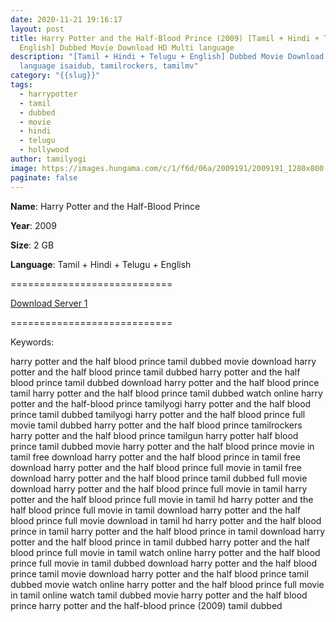```yaml
---
date: 2020-11-21 19:16:17
layout: post
title: Harry Potter and the Half-Blood Prince (2009) [Tamil + Hindi + Telugu +
  English] Dubbed Movie Download HD Multi language
description: "[Tamil + Hindi + Telugu + English] Dubbed Movie Download HD Multi
  language isaidub, tamilrockers, tamilmv"
category: "{{slug}}"
tags:
  - harrypotter
  - tamil
  - dubbed
  - movie
  - hindi
  - telugu
  - hollywood
author: tamilyogi
image: https://images.hungama.com/c/1/f6d/06a/2009191/2009191_1280x800.jpg
paginate: false
---
```

**Name**: Harry Potter and the Half-Blood Prince

**Year**: 2009

**Size**: 2 GB

**Language**: Tamil + Hindi + Telugu + English

\============================

[Download Server 1](https://files.isaiminiweb.online/Harry%2520Potter/Telegram%2520(%40tadubs)%2520Harry%2520Potter%2520and%2520the%2520Half%2520Blood%2520Prince%2520(2009)%5B720p%2520-%2520New%2520BDRip%2520-%2520%5BTamil%2520%2B%2520Telugu%2520%2B%2520Hindi%2520%2B%2520Eng%5D.mkv?rootId=0AN9zhQ1hps-9Uk9PVA)

[](https://files.isaiminiweb.online/Harry%2520Potter/Telegram%2520(%40tadubs)%2520Harry%2520Potter%2520and%2520the%2520Half%2520Blood%2520Prince%2520(2009)%5B720p%2520-%2520New%2520BDRip%2520-%2520%5BTamil%2520%2B%2520Telugu%2520%2B%2520Hindi%2520%2B%2520Eng%5D.mkv?rootId=0AN9zhQ1hps-9Uk9PVA)============================

Keywords:

harry potter and the half blood prince tamil dubbed movie download
harry potter and the half blood prince tamil dubbed
harry potter and the half blood prince tamil dubbed download
harry potter and the half blood prince tamil
harry potter and the half blood prince tamil dubbed watch online
harry potter and the half-blood prince tamilyogi
harry potter and the half blood prince tamil dubbed tamilyogi
harry potter and the half blood prince full movie tamil dubbed
harry potter and the half blood prince tamilrockers
harry potter and the half blood prince tamilgun
harry potter half blood prince tamil dubbed movie
harry potter and the half blood prince movie in tamil free download
harry potter and the half blood prince in tamil free download
harry potter and the half blood prince full movie in tamil free download
harry potter and the half blood prince tamil dubbed full movie download
harry potter and the half blood prince full movie in tamil
harry potter and the half blood prince full movie in tamil hd
harry potter and the half blood prince full movie in tamil download
harry potter and the half blood prince full movie download in tamil hd
harry potter and the half blood prince in tamil
harry potter and the half blood prince in tamil download
harry potter and the half blood prince in tamil dubbed
harry potter and the half blood prince full movie in tamil watch online
harry potter and the half blood prince full movie in tamil dubbed download
harry potter and the half blood prince tamil movie download
harry potter and the half blood prince tamil dubbed movie watch online
harry potter and the half blood prince full movie in tamil online
watch tamil dubbed movie harry potter and the half blood prince
harry potter and the half-blood prince (2009) tamil dubbed
